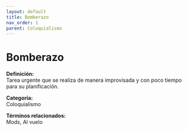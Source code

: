 ```yaml
---
layout: default
title: Bomberazo
nav_order: 1
parent: Coloquialismo
---
```


# Bomberazo

**Definición:**  
Tarea urgente que se realiza de manera improvisada y con poco tiempo para su planificación.

**Categoría:**  
Coloquialismo  

  


**Términos relacionados:**  
Mods, Al vuelo
